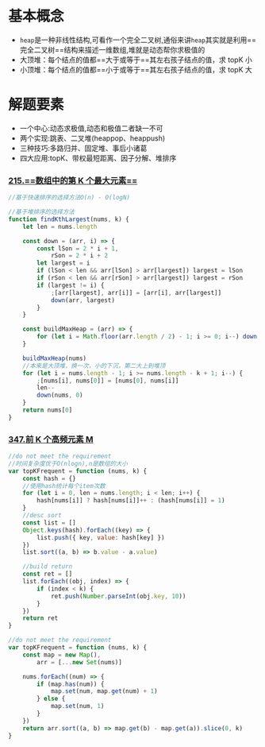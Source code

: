 # 基本概念

- `heap`是一种非线性结构,可看作一个完全二叉树,通俗来讲`heap`其实就是利用==完全二叉树==结构来描述一维数组,堆就是动态帮你求极值的
- 大顶堆：每个结点的值都==大于或等于==其左右孩子结点的值，求 topK 小
- 小顶堆：每个结点的值都==小于或等于==其左右孩子结点的值，求 topK 大

# 解题要素

- 一个中心:动态求极值,动态和极值二者缺一不可
- 两个实现:跳表、二叉堆(heappop、heappush)
- 三种技巧:多路归并、固定堆、事后小诸葛
- 四大应用:topK、带权最短距离、因子分解、堆排序

### [215.==数组中的第 K 个最大元素==](https://leetcode-cn.com/problems/kth-largest-element-in-an-array/)

```javascript {.line-numbers}
//基于快速排序的选择方法O(n) - O(logN)

//基于堆排序的选择方法
function findKthLargest(nums, k) {
	let len = nums.length

	const down = (arr, i) => {
		const lSon = 2 * i + 1,
			rSon = 2 * i + 2
		let largest = i
		if (lSon < len && arr[lSon] > arr[largest]) largest = lSon
		if (rSon < len && arr[rSon] > arr[largest]) largest = rSon
		if (largest != i) {
			;[arr[largest], arr[i]] = [arr[i], arr[largest]]
			down(arr, largest)
		}
	}

	const buildMaxHeap = (arr) => {
		for (let i = Math.floor(arr.length / 2) - 1; i >= 0; i--) down(arr, i)
	}

	buildMaxHeap(nums)
	//本来是大顶堆，换一次，小的下沉，第二大上到堆顶
	for (let i = nums.length - 1; i >= nums.length - k + 1; i--) {
		;[nums[i], nums[0]] = [nums[0], nums[i]]
		len--
		down(nums, 0)
	}
	return nums[0]
}
```

### [347.前 K 个高频元素 M](https://leetcode-cn.com/problems/top-k-frequent-elements/)

```javascript {.line-numbers}
//do not meet the requirement
//时间复杂度优于O(nlogn),n是数组的大小
var topKFrequent = function (nums, k) {
	const hash = {}
	//使用hash统计每个item次数
	for (let i = 0, len = nums.length; i < len; i++) {
		hash[nums[i]] ? hash[nums[i]]++ : (hash[nums[i]] = 1)
	}
	//desc sort
	const list = []
	Object.keys(hash).forEach((key) => {
		list.push({ key, value: hash[key] })
	})
	list.sort((a, b) => b.value - a.value)

	//build return
	const ret = []
	list.forEach((obj, index) => {
		if (index < k) {
			ret.push(Number.parseInt(obj.key, 10))
		}
	})
	return ret
}

//do not meet the requirement
var topKFrequent = function (nums, k) {
	const map = new Map(),
		arr = [...new Set(nums)]

	nums.forEach((num) => {
		if (map.has(num)) {
			map.set(num, map.get(num) + 1)
		} else {
			map.set(num, 1)
		}
	})
	return arr.sort((a, b) => map.get(b) - map.get(a)).slice(0, k)
}
```
